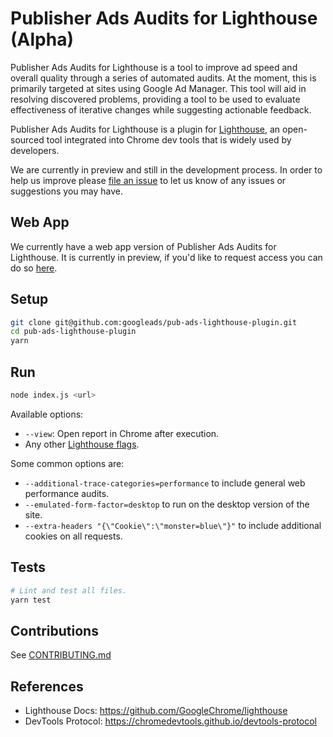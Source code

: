 # Publisher Ads Audits for Lighthouse (Alpha)

Publisher Ads Audits for Lighthouse is a tool to improve ad speed and overall quality through a series of automated audits. At the moment, this is primarily targeted at sites using Google Ad Manager. This tool will aid in resolving discovered problems, providing a tool to be used to evaluate effectiveness of iterative changes while suggesting actionable feedback.

Publisher Ads Audits for Lighthouse is a plugin for [Lighthouse](https://github.com/GoogleChrome/lighthouse), an open-sourced tool integrated into Chrome dev tools that is widely used by developers.

We are currently in preview and still in the development process. In order to help us improve please [file an issue](https://github.com/googleads/pub-ads-lighthouse-plugin/issues) to let us know of any issues or suggestions you may have.

## Web App

We currently have a web app version of Publisher Ads Audits for Lighthouse. It is currently in preview, if you'd like to request access you can do so [here](https://forms.gle/1tYvRjrkwPXYUpLW8).

## Setup

```sh
git clone git@github.com:googleads/pub-ads-lighthouse-plugin.git
cd pub-ads-lighthouse-plugin
yarn
```

## Run

```sh
node index.js <url>
```

Available options:
-   `--view`: Open report in Chrome after execution.
-   Any other [Lighthouse flags](https://github.com/GoogleChrome/lighthouse/#cli-options).

Some common options are:

-   `--additional-trace-categories=performance` to include general web
    performance audits.
-   `--emulated-form-factor=desktop` to run on the desktop version of the site.
-   `--extra-headers "{\"Cookie\":\"monster=blue\"}"` to include additional
    cookies on all requests.

## Tests
```sh
# Lint and test all files.
yarn test
```


## Contributions

See [CONTRIBUTING.md](https://github.com/googleads/pub-ads-lighthouse-plugin/blob/master/lighthouse-plugin-pub-ads-audits/CONTRIBUTING.md)




## References

-   Lighthouse Docs: https://github.com/GoogleChrome/lighthouse
-   DevTools Protocol: https://chromedevtools.github.io/devtools-protocol
